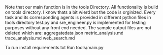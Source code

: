 Note that our main function is in the tools Directory. 
All functionality is build on tools directory. I know thats a bit wierd but the code is orginized.
Every task and its corresponding agents is provided in different python files in tools directory
test.py and sre_engineer.py is implemented for testing purposes without any front end needed. The sample output files are not deleted which are: aggregatedata.json metric_analysis.md trace_analysis.md web_search.md

To run install requirements.txt
Run tools/main.py
